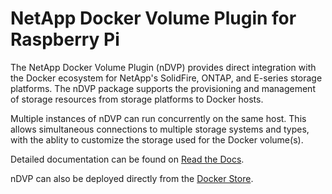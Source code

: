 # NetApp Docker Volume Plugin for Raspberry Pi

The NetApp Docker Volume Plugin (nDVP) provides direct integration with the Docker ecosystem for NetApp's SolidFire, ONTAP, and E-series storage platforms. The nDVP package supports the provisioning and management of storage resources from  storage platforms to Docker hosts.

Multiple instances of nDVP can run concurrently on the same host.  This allows simultaneous connections to multiple storage systems and types, with the ablity to customize the storage used for the Docker volume(s).

Detailed documentation can be found on [Read the Docs](http://netappdvp.readthedocs.io/en/latest/).

nDVP can also be deployed directly from the [Docker Store](https://store.docker.com/plugins/netapp-docker-volume-plugin-ndvp).
